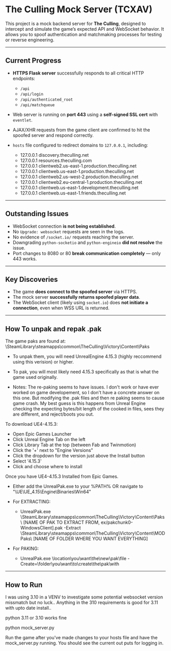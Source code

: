 # The Culling Mock Server (TCXAV)

This project is a mock backend server for **The Culling**, designed to intercept and simulate the game’s expected API and WebSocket behavior. It allows you to spoof authentication and matchmaking processes for testing or reverse engineering.

---

## Current Progress

- **HTTPS Flask server** successfully responds to all critical HTTP endpoints:
  - `/api`
  - `/api/login`
  - `/api/authenticated_root`
  - `/api/matchqueue`
- Web server is running on **port 443** using a **self-signed SSL cert** with `eventlet`.
- AJAX/XHR requests from the game client are confirmed to hit the spoofed server and respond correctly.
- `hosts` file configured to redirect domains to `127.0.0.1`, including:

    - 127.0.0.1 discovery.theculling.net
    - 127.0.0.1 resources.theculling.com
    - 127.0.0.1 clientweb2.us-east-1.production.theculling.net
    - 127.0.0.1 clientweb.us-east-1.production.theculling.net
    - 127.0.0.1 clientweb2.us-west-2.production.theculling.net
    - 127.0.0.1 clientweb2.eu-central-1.production.theculling.net
    - 127.0.0.1 clientweb.us-east-1.development.theculling.net
    - 127.0.0.1 clientweb.us-east-1.friends.theculling.net

---

## Outstanding Issues

- WebSocket connection **is not being established**.
- No `Upgrade: websocket` requests are seen in the logs.
- No evidence of `/socket.io/` requests reaching the server.
- Downgrading `python-socketio` and `python-engineio` **did not resolve** the issue.
- Port changes to 8080 or 80 **break communication completely** — only 443 works.

---

## Key Discoveries

- The game **does connect to the spoofed server** via HTTPS.
- The mock server **successfully returns spoofed player data**.
- The WebSocket client (likely using `socket.io`) does **not initiate a connection**, even when WSS URL is returned.

---

## How To unpak and repak .pak

The game paks are found at:
\SteamLibrary\steamapps\common\TheCulling\Victory\Content\Paks

- To unpak them, you will need UnrealEngine 4.15.3 (highly reccommend using this verision) or higher.
- To pak, you will most likely need 4.15.3 specifically as that is what the game used originally.

- Notes: The re-paking seems to have issues. I don't work or have ever worked on game developement, so I don't
have a concrete answer on this one. But modifying the .pak files and then re paking seems to cause game crash. 
My best guess is this happens from Unreal Engine checking the expecting bytes/bit length of the cooked in files, 
sees they are different, and reject/boots you out. 

To download UE4-4.15.3:

- Open Epic Games Launcher
- Click Unreal Engine Tab on the left
- Click Library Tab at the top (between Fab and Twinmotion)
- Click the '+' next to "Engine Versions" 
- Click the dropdown for the version just above the Install button
- Select '4.15.3'
- Click and choose where to install


Once you have UE4-4.15.3 Installed from Epic Games.
- Either add the UnrealPak.exe to your %PATH% OR navigate to "\UE\UE_4.15\Engine\Binaries\Win64"
- For EXTRACTING: 
    - UnrealPak.exe \SteamLibrary\steamapps\common\TheCulling\Victory\Content\Paks\ [NAME OF PAK TO EXTRACT FROM, ex/pakchunk0-WindowsClient].pak -Extract \SteamLibrary\steamapps\common\TheCulling\Victory\Content\MODPaks\ [NAME OF FOLDER WHERE YOU WANT EVERYTHING]

- For PAKING:
    - UnrealPak.exe \location\you\want\the\new\pak\file -Create=\folder\you\want\to\create\the\pak\with
 
---


## How to Run
I was using 3.10 in a VENV to investigate some potential websocket version missmatch but no luck.. 
Anything in the 310 requirements is good for 3.11 with upto date install..

python 3.11 or 3.10 works fine


python mock_server.py

Run the game after you've made changes to your hosts file and have the mock_server.py running. You should see the current out puts for logging in.